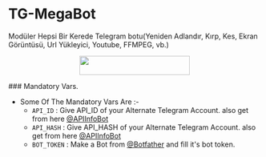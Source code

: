 # TG-MegaBot
Modüler Hepsi Bir Kerede Telegram botu(Yeniden Adlandır, Kırp, Kes, Ekran Görüntüsü, Url Yükleyici, Youtube, FFMPEG, vb.)

<p align="center"><a href="https://heroku.com/deploy?template=https://github.com/Mehmetbaba55/Tg-MegaBot"> <img src="https://img.shields.io/badge/Deploy%20To%20Heroku-red?style=for-the-badge&logo=heroku" width="220" height="38.45"/></a></p>
### Mandatory Vars.

- Some Of The Mandatory Vars Are :-
   - `API_ID` :  Give API_ID of your Alternate Telegram Account. also get from here [@APIInfoBot](https://t.me/APIinfoBot)
   - `API_HASH` :  Give API_HASH of your Alternate Telegram Account. also get from here [@APIInfoBot](https://t.me/APIinfoBot)
   - `BOT_TOKEN` :  Make a Bot from [@Botfather](https://t.me/botfather) and fill it's bot token.
